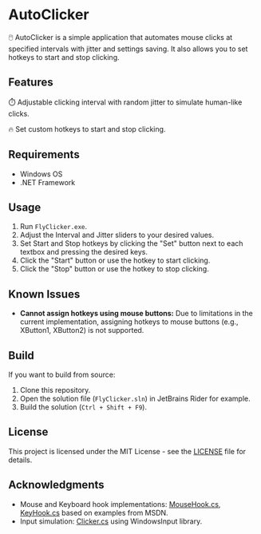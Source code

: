 # AutoClicker

🖱️ AutoClicker is a simple application that automates mouse clicks at specified intervals with jitter and settings saving. It also allows you to set hotkeys to start and stop clicking.

## Features

⏱️ Adjustable clicking interval with random jitter to simulate human-like clicks.

🔥 Set custom hotkeys to start and stop clicking.

## Requirements

- Windows OS
- .NET Framework

## Usage

1. Run `FlyClicker.exe`.
2. Adjust the Interval and Jitter sliders to your desired values.
3. Set Start and Stop hotkeys by clicking the "Set" button next to each textbox and pressing the desired keys.
4. Click the "Start" button or use the hotkey to start clicking.
5. Click the "Stop" button or use the hotkey to stop clicking.

## Known Issues

- **Cannot assign hotkeys using mouse buttons:** Due to limitations in the current implementation, assigning hotkeys to mouse buttons (e.g., XButton1, XButton2) is not supported.

## Build

If you want to build from source:

1. Clone this repository.
2. Open the solution file (`FlyClicker.sln`) in JetBrains Rider for example.
3. Build the solution (`Ctrl + Shift + F9`).

## License

This project is licensed under the MIT License - see the [LICENSE](LICENSE) file for details.

## Acknowledgments

- Mouse and Keyboard hook implementations: [MouseHook.cs](src/MouseHook.cs), [KeyHook.cs](src/KeyHook.cs) based on examples from MSDN.
- Input simulation: [Clicker.cs](src/Clicker.cs) using WindowsInput library.

